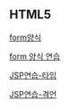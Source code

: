 ## HTML5

[form양식](./form양식.md)

[form 양식 연습](./form양식연습.md)

[JSP연습-타임](JSP연습-타임.md)

[JSP연습-격언](JSP연습-격언.md)

